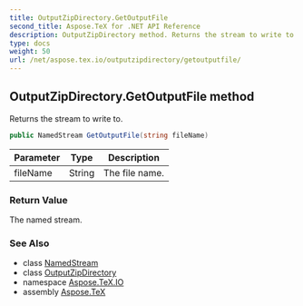 ```yaml
---
title: OutputZipDirectory.GetOutputFile
second_title: Aspose.TeX for .NET API Reference
description: OutputZipDirectory method. Returns the stream to write to
type: docs
weight: 50
url: /net/aspose.tex.io/outputzipdirectory/getoutputfile/
---
```

## OutputZipDirectory.GetOutputFile method

Returns the stream to write to.

```csharp
public NamedStream GetOutputFile(string fileName)
```

| Parameter | Type | Description |
| --- | --- | --- |
| fileName | String | The file name. |

### Return Value

The named stream.

### See Also

* class [NamedStream](../../namedstream/)
* class [OutputZipDirectory](../)
* namespace [Aspose.TeX.IO](../../outputzipdirectory/)
* assembly [Aspose.TeX](../../../)


